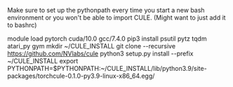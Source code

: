 Make sure to set up the pythonpath every time you start a new bash environment or you won't be able to import CULE. (Might want to just add it to bashrc)

module load pytorch cuda/10.0 gcc/7.4.0
pip3 install psutil pytz tqdm atari_py gym
mkdir ~/CULE_INSTALL
git clone --recursive https://github.com/NVlabs/cule
python3 setup.py install --prefix ~/CULE_INSTALL
export PYTHONPATH=$PYTHONPATH:~/CULE_INSTALL/lib/python3.9/site-packages/torchcule-0.1.0-py3.9-linux-x86_64.egg/
